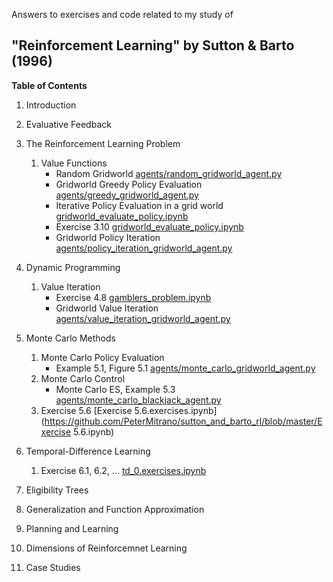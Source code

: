 Answers to exercises and code related to my study of
## "Reinforcement Learning" by Sutton & Barto (1996)

**Table of Contents**

1. Introduction
1. Evaluative Feedback
1. The Reinforcement Learning Problem
    1. Value Functions
        - Random Gridworld [agents/random_gridworld_agent.py](https://github.com/PeterMitrano/sutton_and_barto_rl/blob/master/agents/random_gridworld_agent.py)
        - Gridworld Greedy Policy Evaluation [agents/greedy_gridworld_agent.py](https://github.com/PeterMitrano/sutton_and_barto_rl/blob/master/agents/greedy_gridworld_agent.py)
        - Iterative Policy Evaluation in a grid world [gridworld_evaluate_policy.ipynb](https://github.com/PeterMitrano/sutton_and_barto_rl/blob/master/gridworld_evaluate_policy.ipynb)
        - Exercise 3.10 [gridworld_evaluate_policy.ipynb](https://github.com/PeterMitrano/sutton_and_barto_rl/blob/master/gridworld_evaluate_policy.ipynb)
        - Gridworld Policy Iteration [agents/policy_iteration_gridworld_agent.py](https://github.com/PeterMitrano/sutton_and_barto_rl/blob/master/agents/policy_iteration_gridworld_agent.py)


1. Dynamic Programming
    1. Value Iteration
        - Exercise 4.8 [gamblers_problem.ipynb](https://github.com/PeterMitrano/sutton_and_barto_rl/blob/master/gamblers_problem.ipynb)
        - Gridworld Value Iteration [agents/value_iteration_gridworld_agent.py](https://github.com/PeterMitrano/sutton_and_barto_rl/blob/master/agents/value_iteration_gridworld_agent.py)

1. Monte Carlo Methods
    1. Monte Carlo Policy Evaluation
        - Example 5.1, Figure 5.1 [agents/monte_carlo_gridworld_agent.py](https://github.com/PeterMitrano/sutton_and_barto_rl/blob/master/agents/monte_carlo_gridworld_agent.py)
    1. Monte Carlo Control
        - Monte Carlo ES, Example 5.3 [agents/monte_carlo_blackjack_agent.py](https://github.com/PeterMitrano/sutton_and_barto_rl/blob/master/agents/monte_carlo_blackjack_agent.py)
    1. Exercise 5.6 [Exercise 5.6.exercises.ipynb](https://github.com/PeterMitrano/sutton_and_barto_rl/blob/master/Exercise 5.6.ipynb)

1. Temporal-Difference Learning
    1. Exercise 6.1, 6.2, ... [td_0.exercises.ipynb](https://github.com/PeterMitrano/sutton_and_barto_rl/blob/master/td_0_exercises.ipynb)
1. Eligibility Trees
1. Generalization and Function Approximation
1. Planning and Learning
1. Dimensions of Reinforcemnet Learning
1. Case Studies
